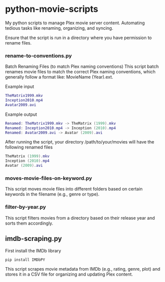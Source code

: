 # python-movie-scripts
My python scripts to manage Plex movie server content. 
Automating tedious tasks like renaming, organizing, and syncing.

Ensure that the script is run in a directory where you have permission to rename files.

### rename-to-conventions.py
Batch Renaming Files (to match Plex naming conventions)
This script batch renames movie files to match the correct Plex naming conventions, which generally follow a format like: MovieName (Year).ext.

Example input

``` lua
TheMatrix1999.mkv
Inception2010.mp4
Avatar2009.avi
```

Example output

```lua
Renamed: TheMatrix1999.mkv -> TheMatrix (1999).mkv
Renamed: Inception2010.mp4 -> Inception (2010).mp4
Renamed: Avatar2009.avi -> Avatar (2009).avi
```
After running the script, your directory /path/to/your/movies will have the following renamed files

```lua 
TheMatrix (1999).mkv
Inception (2010).mp4
Avatar (2009).avi
```

### moves-movie-files-on-keyword.py
This script moves movie files into different folders based on certain keywords in the filename (e.g., genre or type).

### filter-by-year.py
This script filters movies from a directory based on their release year and sorts them accordingly.

## imdb-scraping.py

First install the IMDb library
```bash
pip install IMDbPY
```

This script scrapes movie metadata from IMDb (e.g., rating, genre, plot) and stores it in a CSV file for organizing and updating Plex content.
